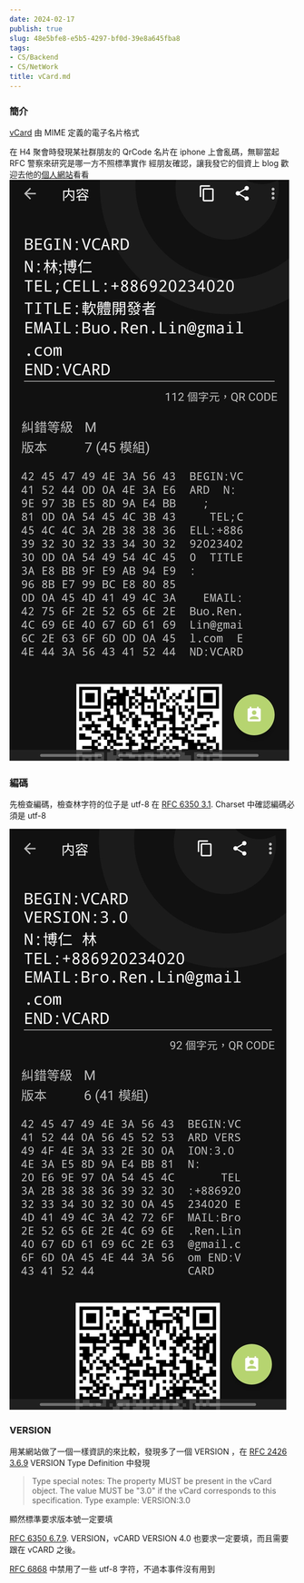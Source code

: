 ```yaml
---
date: 2024-02-17
publish: true
slug: 48e5bfe8-e5b5-4297-bf0d-39e8a645fba8
tags:
- CS/Backend
- CS/NetWork
title: vCard.md
---
```

### 簡介

[vCard](https://en.wikipedia.org/wiki/VCard) 由 MIME 定義的電子名片格式

在 H4 聚會時發現某社群朋友的 QrCode 名片在 iphone 上會亂碼，無聊當起 RFC 警察來研究是哪一方不照標準實作
經朋友確認，讓我發它的個資上 blog 歡迎去他的[個人網站](https://www.brlin.me/)看看
![](../daddad89-006b-4a74-87c1-ed130f3ce32f.jpg)

### 編碼

先檢查編碼，檢查林字符的位子是 utf-8 在 [RFC 6350 3.1](https://datatracker.ietf.org/doc/html/rfc6350#section-3.1).  Charset 中確認編碼必須是 utf-8

![](../3883b4b7-665a-47e3-81ce-29aef923a00d.jpg)

### VERSION

用某網站做了一個一樣資訊的來比較，發現多了一個 VERSION ，在 [RFC 2426 3.6.9](https://datatracker.ietf.org/doc/html/rfc2426#section-3.6.9) VERSION Type Definition 中發現

> Type special notes: The property MUST be present in the vCard object.
> The value MUST be "3.0" if the vCard corresponds to this
> specification.
> Type example:
> VERSION:3.0



顯然標準要求版本號一定要填

[RFC 6350 6.7.9](https://datatracker.ietf.org/doc/html/rfc6350#section-6.7.9).  VERSION，vCARD VERSION 4.0 也要求一定要填，而且需要跟在 vCARD 之後。

[RFC 6868](https://datatracker.ietf.org/doc/html/rfc6868) 中禁用了一些 utf-8 字符，不過本事件沒有用到
